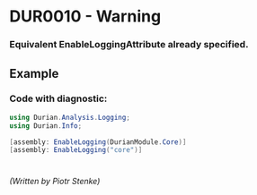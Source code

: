 # DUR0010 - Warning
### Equivalent EnableLoggingAttribute already specified.

## Example

### Code with diagnostic:
```csharp
using Durian.Analysis.Logging;
using Durian.Info;

[assembly: EnableLogging(DurianModule.Core)]
[assembly: EnableLogging("core")]
```
#

*\(Written by Piotr Stenke\)*